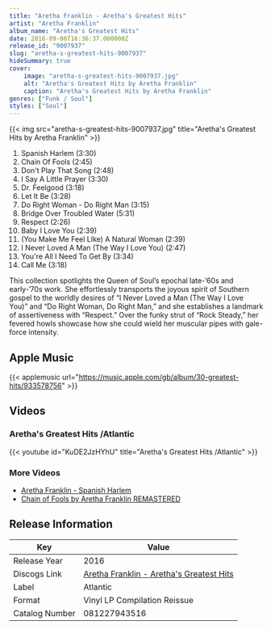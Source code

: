 ```yaml
---
title: "Aretha Franklin - Aretha's Greatest Hits"
artist: "Aretha Franklin"
album_name: "Aretha's Greatest Hits"
date: 2016-09-06T16:36:37.000000Z
release_id: "9007937"
slug: "aretha-s-greatest-hits-9007937"
hideSummary: true
cover:
    image: "aretha-s-greatest-hits-9007937.jpg"
    alt: "Aretha's Greatest Hits by Aretha Franklin"
    caption: "Aretha's Greatest Hits by Aretha Franklin"
genres: ["Funk / Soul"]
styles: ["Soul"]
---
```


{{< img src="aretha-s-greatest-hits-9007937.jpg" title="Aretha's Greatest Hits by Aretha Franklin" >}}

<!-- section break -->

1. Spanish Harlem (3:30)
2. Chain Of Fools (2:45)
3. Don't Play That Song (2:48)
4. I Say A Little Prayer (3:30)
5. Dr. Feelgood (3:18)
6. Let It Be (3:28)
7. Do Right Woman - Do Right Man (3:15)
8. Bridge Over Troubled Water (5:31)
9. Respect (2:26)
10. Baby I Love You (2:39)
11. (You Make Me Feel LIke) A Natural Woman (2:39)
12. I Never Loved A Man (The Way I Love You) (2:47)
13. You're All I Need To Get By (3:34)
14. Call Me (3:18)

<!-- section break -->


This collection spotlights the Queen of Soul’s epochal late-’60s and early-’70s work. She effortlessly transports the joyous spirit of Southern gospel to the worldly desires of “I Never Loved a Man (The Way I Love You)” and “Do Right Woman, Do Right Man,” and she establishes a landmark of assertiveness with “Respect.” Over the funky strut of “Rock Steady,” her fevered howls showcase how she could wield her muscular pipes with gale-force intensity.



## Apple Music
{{< applemusic url="https://music.apple.com/gb/album/30-greatest-hits/933578756" >}}





## Videos
### Aretha's Greatest Hits /Atlantic
{{< youtube id="KuDE2JzHYhU" title="Aretha's Greatest Hits /Atlantic" >}}<br>

### More Videos

- [Aretha Franklin - Spanish Harlem](https://www.youtube.com/watch?v=ax3EJyeKW3M)
- [Chain of Fools by Aretha Franklin REMASTERED](https://www.youtube.com/watch?v=vFBi7ZEbGx8)


## Release Information
|  Key           | Value                                                |
| ---------------| ---------------------------------------------------- |
| Release Year   | 2016                                   |
| Discogs Link   | [Aretha Franklin - Aretha's Greatest Hits](https://www.discogs.com/release/9007937-Aretha-Franklin-Arethas-Greatest-Hits) |
| Label          | Atlantic |
| Format         | Vinyl LP Compilation Reissue |
| Catalog Number | 081227943516 |
